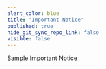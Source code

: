 ```yaml
---
alert_color: blue
title: 'Important Notice'
published: true
hide_git_sync_repo_link: false
visible: false
---
```


Sample Important Notice
